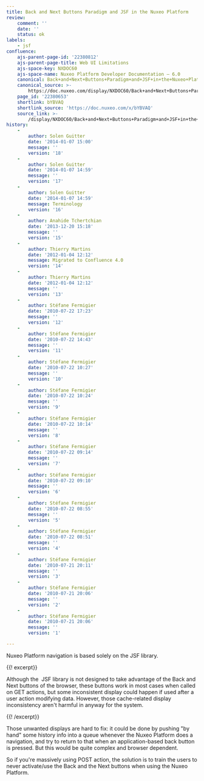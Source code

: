 ```yaml
---
title: Back and Next Buttons Paradigm and JSF in the Nuxeo Platform
review:
    comment: ''
    date: ''
    status: ok
labels:
    - jsf
confluence:
    ajs-parent-page-id: '22380812'
    ajs-parent-page-title: Web UI Limitations
    ajs-space-key: NXDOC60
    ajs-space-name: Nuxeo Platform Developer Documentation — 6.0
    canonical: Back+and+Next+Buttons+Paradigm+and+JSF+in+the+Nuxeo+Platform
    canonical_source: >-
        https://doc.nuxeo.com/display/NXDOC60/Back+and+Next+Buttons+Paradigm+and+JSF+in+the+Nuxeo+Platform
    page_id: '22380653'
    shortlink: bYBVAQ
    shortlink_source: 'https://doc.nuxeo.com/x/bYBVAQ'
    source_link: >-
        /display/NXDOC60/Back+and+Next+Buttons+Paradigm+and+JSF+in+the+Nuxeo+Platform
history:
    - 
        author: Solen Guitter
        date: '2014-01-07 15:00'
        message: ''
        version: '18'
    - 
        author: Solen Guitter
        date: '2014-01-07 14:59'
        message: ''
        version: '17'
    - 
        author: Solen Guitter
        date: '2014-01-07 14:59'
        message: Terminology
        version: '16'
    - 
        author: Anahide Tchertchian
        date: '2013-12-20 15:18'
        message: ''
        version: '15'
    - 
        author: Thierry Martins
        date: '2012-01-04 12:12'
        message: Migrated to Confluence 4.0
        version: '14'
    - 
        author: Thierry Martins
        date: '2012-01-04 12:12'
        message: ''
        version: '13'
    - 
        author: Stéfane Fermigier
        date: '2010-07-22 17:23'
        message: ''
        version: '12'
    - 
        author: Stéfane Fermigier
        date: '2010-07-22 14:43'
        message: ''
        version: '11'
    - 
        author: Stéfane Fermigier
        date: '2010-07-22 10:27'
        message: ''
        version: '10'
    - 
        author: Stéfane Fermigier
        date: '2010-07-22 10:24'
        message: ''
        version: '9'
    - 
        author: Stéfane Fermigier
        date: '2010-07-22 10:14'
        message: ''
        version: '8'
    - 
        author: Stéfane Fermigier
        date: '2010-07-22 09:14'
        message: ''
        version: '7'
    - 
        author: Stéfane Fermigier
        date: '2010-07-22 09:10'
        message: ''
        version: '6'
    - 
        author: Stéfane Fermigier
        date: '2010-07-22 08:55'
        message: ''
        version: '5'
    - 
        author: Stéfane Fermigier
        date: '2010-07-22 08:51'
        message: ''
        version: '4'
    - 
        author: Stéfane Fermigier
        date: '2010-07-21 20:11'
        message: ''
        version: '3'
    - 
        author: Stéfane Fermigier
        date: '2010-07-21 20:06'
        message: ''
        version: '2'
    - 
        author: Stéfane Fermigier
        date: '2010-07-21 20:06'
        message: ''
        version: '1'

---
```

Nuxeo Platform navigation is based solely on the JSF library.

{{! excerpt}}

Although the&nbsp; JSF library is not designed to take advantage of the Back and Next buttons of the browser, these buttons work in most cases when called on GET actions, but some inconsistent display could happen if used after a user action modifying data. However, those cache-related display inconsistency aren't harmful in anyway for the system.

{{! /excerpt}}

Those unwanted displays are hard to fix: it could be done by pushing "by hand" some history info into a queue whenever the Nuxeo Platform does a navigation, and try to return to that when an application-based back button is pressed. But this would be quite complex and browser dependent.

So if you're massively using POST action, the solution is to train the users to never activate/use the Back and the Next buttons when using the Nuxeo Platform.